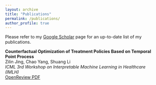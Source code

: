 ```yaml
---
layout: archive
title: "Publications"
permalink: /publications/
author_profile: true
---
```


Please refer to my [Google Scholar](https://scholar.google.com/citations?hl=en&user=q7XpLa4AAAAJ) page for an up-to-date list of my publications.

<!-- \* denotes equal contribution. -->

**Counterfactual Optimization of Treatment Policies Based on Temporal Point Process**\
Zilin Jing, Chao Yang, Shuang Li\
*ICML 3rd Workshop on Interpretable Machine Learning in Healthcare (IMLH)*\
[OpenReview PDF](https://openreview.net/pdf?id=MJq0lr8EJ4)




